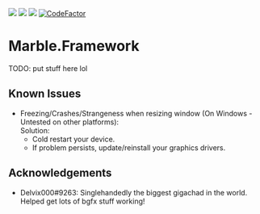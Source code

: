 <a href="https://github.com/InsertAReallyCreativeNameHere/Marble.Framework/blob/main/LICENSE"><img src="https://img.shields.io/badge/license-CC%20BY--NC--SA%204.0-informational"/></a>
<a href="https://github.com/InsertAReallyCreativeNameHere/Marble.Framework"><img src="https://img.shields.io/github/stars/InsertAReallyCreativeNameHere/Marble.Framework"/></a>
<a href="https://github.com/InsertAReallyCreativeNameHere/Marble.Framework/issues"><img src="https://img.shields.io/github/issues/InsertAReallyCreativeNameHere/Marble.Framework"/></a>
[![CodeFactor](https://www.codefactor.io/repository/github/insertareallycreativenamehere/marble.framework/badge)](https://www.codefactor.io/repository/github/insertareallycreativenamehere/marble.framework)

# Marble.Framework
TODO: put stuff here lol

## Known Issues
 - Freezing/Crashes/Strangeness when resizing window (On Windows - Untested on other platforms):   
   Solution:
    - Cold restart your device.
    - If problem persists, update/reinstall your graphics drivers.

## Acknowledgements
 - Delvix000#9263: Singlehandedly the biggest gigachad in the world. Helped get lots of bgfx stuff working!
